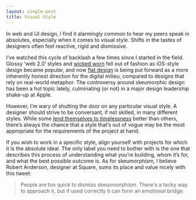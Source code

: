 ```yaml
---
layout: single-post
title: Visual Style
---
```


In web and UI design, I find it alarmingly common to hear my peers speak in absolutes, especially when it comes to visual style. Shifts in the tastes of designers often feel reactive, rigid and dismissive.

I’ve watched this cycle of backlash a few times since I started in the field. Glossy ‘web 2.0’ styles and [wicked worn](http://cameronmoll.com/archives/000024.html) fell out of fashion as iOS-style design became popular, and now  [flat design](http://layervault.tumblr.com/post/32267022219/flat-interface-design) is being put forward as a more inherently honest direction for the digital milieu, compared to designs that rely on real-world metaphor. The controversy around skeumorphic design has been a hot topic lately, culminating (or not) in a major design leadership shake-up at Apple.

However, I’m wary of shutting the door on any particular visual style. A designer should strive to be conversant, if not skilled, in many different styles. While some [lend themselves to timelessness](http://www.paulgraham.com/taste.html) better than others, there’s always the chance that a style that’s out of vogue may be the most appropriate for the requirements of the project at hand. 

If you wish to work in a specific style, align yourself with projects for which it is the absolute ideal. The only label you need to bother with is the one that describes this process of understanding what you’re building, whom it’s for, and what the best possible outcome is. As for skeumorphism, I believe Robert Anderson, designer at Square, sums its place and value nicely with this tweet:

<blockquote class="twitter-tweet tw-align-center" cite="https://twitter.com/rsa/status/263256705268342784"><p>People are too quick to dismiss skeuomorphism. There's a tacky way to approach it, but if used correctly it can form an emotional&nbsp;bridge.</p></blockquote>

